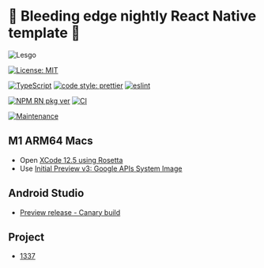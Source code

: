 # 🌃 Bleeding edge nightly React Native template 🌃

![Lesgo](https://media.giphy.com/media/hKyWAN3gQyCsM/giphy.gif)

[![License: MIT](https://img.shields.io/badge/License-MIT-yellow.svg)](#)

[![TypeScript](https://img.shields.io/badge/%3C%2F%3E-TypeScript-%230074c1.svg)](#)
[![code style: prettier](https://img.shields.io/badge/code_style-prettier-f8bc45.svg)](#)
[![eslint](https://badges.aleen42.com/src/eslint.svg)](#)

[![NPM RN pkg ver](https://img.shields.io/npm/v/react-native?color=red&label=react-native)](https://github.com/facebook/react-native/releases/tag/v0.65.1)
[![CI](https://github.com/leotm/react-native-template-typescript/actions/workflows/main.yml/badge.svg)](#)

[![Maintenance](https://img.shields.io/badge/Maintained%3F-yes-green.svg)](https://github.com/leotm/react-native-template-typescript/pulse)

## M1 ARM64 Macs

- Open [XCode 12.5 using Rosetta](https://i.stack.imgur.com/jj508.png)
- Use [Initial Preview v3: Google APIs System Image](https://github.com/google/android-emulator-m1-preview/releases/download/0.3/android-emulator-m1-preview.dmg)

## Android Studio

- [Preview release - Canary build](https://developer.android.com/studio/preview)

## Project

- [1337](https://github.com/leotm/react-native-template-typescript/projects/1)
